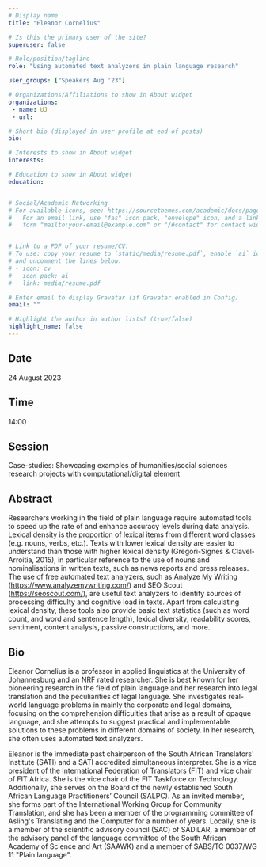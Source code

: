 ```yaml
---
# Display name
title: "Eleanor Cornelius"

# Is this the primary user of the site?
superuser: false

# Role/position/tagline
role: "Using automated text analyzers in plain language research"

user_groups: ["Speakers Aug '23"]

# Organizations/Affiliations to show in About widget
organizations:
 - name: UJ
 - url: 

# Short bio (displayed in user profile at end of posts)
bio: 

# Interests to show in About widget
interests: 

# Education to show in About widget
education:


# Social/Academic Networking
# For available icons, see: https://sourcethemes.com/academic/docs/page-builder/#icons
#   For an email link, use "fas" icon pack, "envelope" icon, and a link in the
#   form "mailto:your-email@example.com" or "/#contact" for contact widget.


# Link to a PDF of your resume/CV.
# To use: copy your resume to `static/media/resume.pdf`, enable `ai` icons in `params.toml`, 
# and uncomment the lines below.
# - icon: cv
#   icon_pack: ai
#   link: media/resume.pdf

# Enter email to display Gravatar (if Gravatar enabled in Config)
email: ""

# Highlight the author in author lists? (true/false)
highlight_name: false
---
```


## Date

24 August 2023

## Time

14:00

## Session

Case-studies: Showcasing examples of humanities/social sciences research projects with computational/digital element

## Abstract

Researchers working in the field of plain language require automated tools to speed up the rate of and enhance accuracy levels during data analysis. Lexical density is the proportion of lexical items from different word classes (e.g. nouns, verbs, etc.). Texts with lower lexical density are easier to understand than those with higher lexical density (Gregori-Signes &amp; Clavel-Arroitia, 2015), in  particular reference to the use of nouns and nominalisations in written texts, such as news reports and press releases. The use of free automated text analyzers, such as Analyze My Writing (https://www.analyzemywriting.com/) and SEO Scout (https://seoscout.com/), are useful text analyzers to identify sources of processing difficulty and cognitive load in texts. Apart from calculating lexical density, these tools also provide basic text statistics (such as word count, and word and sentence length), lexical diversity, readability scores, sentiment, content analysis, passive constructions, and more.

## Bio

Eleanor Cornelius is a professor in applied linguistics at the University of Johannesburg and an NRF rated researcher. She is best known for her pioneering research in the field of plain language and her research into legal translation and the peculiarities of legal language. She investigates real-world language problems in mainly the corporate and legal domains, focusing on the comprehension difficulties that arise as a result of opaque language, and she attempts to suggest practical and implementable solutions to these problems in different domains of society. In her research, she often uses automated text analyzers.

Eleanor is the immediate past chairperson of the South African Translators' Institute (SATI) and a SATI accredited simultaneous interpreter. She is a vice president of the International Federation of Translators (FIT) and vice chair of FIT Africa. She is the vice chair of the FIT Taskforce on Technology. Additionally, she serves on the Board of the newly established South African Language Practitioners’ Council (SALPC). As an invited member, she forms part of the International Working Group for Community Translation, and she has been a member of the programming committee of Asling's Translating and the Computer for a number of years. Locally, she is a member of the scientific advisory council (SAC) of SADiLAR, a member of the advisory panel of the language committee of the South African Academy of Science and Art (SAAWK) and a member of SABS/TC 0037/WG 11 "Plain language".


